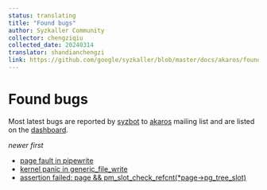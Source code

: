```yaml
---
status: translating
title: "Found bugs"
author: Syzkaller Community
collector: chengziqiu
collected_date: 20240314
translator: shandianchengzi
link: https://github.com/google/syzkaller/blob/master/docs/akaros/found_bugs.md
---
```


# Found bugs

Most latest bugs are reported by [syzbot](/docs/syzbot.md) to
[akaros](https://groups.google.com/forum/#!searchin/akaros/syzbot)
mailing list and are listed on the [dashboard](https://syzkaller.appspot.com/akaros).

_newer first_

* [page fault in pipewrite](https://github.com/brho/akaros/issues/46)
* [kernel panic in generic_file_write](https://github.com/brho/akaros/issues/44)
* [assertion failed: page && pm_slot_check_refcnt(*page->pg_tree_slot)](https://github.com/brho/akaros/issues/42)
